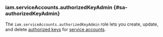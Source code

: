 ### iam.serviceAccounts.authorizedKeyAdmin {#sa-authorizedKeyAdmin}

The `iam.serviceAccounts.authorizedKeyAdmin` role lets you create, update, and delete [authorized keys](../iam/concepts/authorization/key.md) for [service accounts](../iam/concepts/users/service-accounts.md).